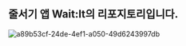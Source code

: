 ## 줄서기 앱 Wait:It의 리포지토리입니다.


![a89b53cf-24de-4ef1-a050-49d6243997db](https://github.com/user-attachments/assets/5e1419b9-7b07-4c86-bf4e-2104e5f8dcc0)

<!--

**Here are some ideas to get you started:**

🙋‍♀️ A short introduction - what is your organization all about?
🌈 Contribution guidelines - how can the community get involved?
👩‍💻 Useful resources - where can the community find your docs? Is there anything else the community should know?
🍿 Fun facts - what does your team eat for breakfast?
🧙 Remember, you can do mighty things with the power of [Markdown](https://docs.github.com/github/writing-on-github/getting-started-with-writing-and-formatting-on-github/basic-writing-and-formatting-syntax)
-->
